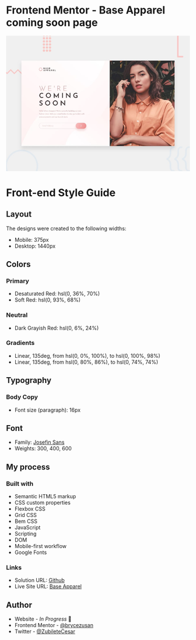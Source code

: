 # Frontend Mentor -  Base Apparel coming soon page

![ Base Apparel coming soon page](./dist/design/desktop-preview.jpg)

# Front-end Style Guide
## Layout

The designs were created to the following widths:

- Mobile: 375px
- Desktop: 1440px

## Colors

### Primary

- Desaturated Red: hsl(0, 36%, 70%)
- Soft Red: hsl(0, 93%, 68%)

### Neutral

- Dark Grayish Red: hsl(0, 6%, 24%)

### Gradients

- Linear, 135deg, from hsl(0, 0%, 100%), to hsl(0, 100%, 98%)
- Linear, 135deg, from hsl(0, 80%, 86%), to hsl(0, 74%, 74%)

## Typography

### Body Copy

- Font size (paragraph): 16px

## Font

- Family: [Josefin Sans](https://fonts.google.com/specimen/Josefin+Sans)
- Weights: 300, 400, 600


## My process

### Built with

- Semantic HTML5 markup
- CSS custom properties
- Flexbox CSS
- Grid CSS
- Bem CSS
- JavaScript
- Scripting
- DOM 
- Mobile-first workflow
- Google Fonts
### Links

- Solution URL: [Github](https://github.com/brycezusan/frontend-mentor-challenges)
- Live Site URL: [Base Apparel](https://65e1864f8aa49f983d9779af--jovial-cuchufli-44c59a.netlify.app/)

## Author

- Website - _In Progress_ 👋
- Frontend Mentor - [@brycezusan](https://www.frontendmentor.io/profile/brycezusan)
- Twitter - [@ZubileteCesar](https://www.twitter.com/ZubileteCesar)


